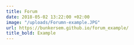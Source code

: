 ```yaml
---
title: Forum
date: 2018-05-02 13:22:00 +02:00
image: "/uploads/Forumn-example.JPG"
url: https://bunkersem.github.io/forum_example/
title_bold: Example
---
```



